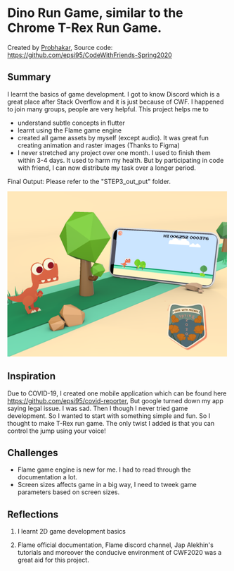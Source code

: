 # Dino Run Game, similar to the Chrome T-Rex Run Game.

Created by <a href="https://github.com/epsi95">Probhakar</a>,
Source code: https://github.com/epsi95/CodeWithFriends-Spring2020

## Summary

I learnt the basics of game development. I got to know Discord which is a great place after Stack Overflow and it is just because of CWF. I happened to join many groups, people are very helpful. This project helps me to
- understand subtle concepts in flutter
- learnt using the Flame game engine
- created all game assets by myself (except audio). It was great fun creating animation and raster images (Thanks to Figma)
- I never stretched any project over one month. I used to finish them within 3-4 days. It used to harm my health. But by participating in code with friend, I can now distribute my task over a longer period.

Final Output: Please refer to the "STEP3_out_put" folder.

<img src="STEP3_out_put\Sample_image_and_videos\CWF2020_my_project_banner.png" width="500px">

## Inspiration

Due to COVID-19, I created one mobile application which can be found here https://github.com/epsi95/covid-reporter, But google turned down my app saying legal issue. I was sad. Then I though I never tried game development. So I wanted to start with something simple and fun. So I thought to make T-Rex run game. The only twist I added is that you can control the jump using your voice!

## Challenges

- Flame game engine is new for me. I had to read through the documentation a lot.
- Screen sizes affects game in a big way, I need to tweek game parameters based on screen sizes.

## Reflections

1. I learnt 2D game development basics

2. Flame official documentation, Flame discord channel, Jap Alekhin's tutorials and moreover the conducive environment of CWF2020 was a great aid for this project.
